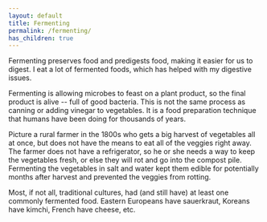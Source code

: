 ```yaml
---
layout: default
title: Fermenting
permalink: /fermenting/
has_children: true
---
```


Fermenting preserves food and predigests food, making it easier for us to digest. I eat a lot of fermented foods, which has helped with my digestive issues.

Fermenting is allowing microbes to feast on a plant product, so the final product is alive -- full of good bacteria. This is not the same process as canning or adding vinegar to vegetables. It is a food preparation technique that humans have been doing for thousands of years.

Picture a rural farmer in the 1800s who gets a big harvest of vegetables all at once, but does not have the means to eat all of the veggies right away. The farmer does not have a refrigerator, so he or she needs a way to keep the vegetables fresh, or else they will rot and go into the compost pile. Fermenting the vegetables in salt and water kept them edible for potentially months after harvest and prevented the veggies from rotting.

Most, if not all, traditional cultures, had (and still have) at least one commonly fermented food. Eastern Europeans have sauerkraut, Koreans have kimchi, French have cheese, etc.

